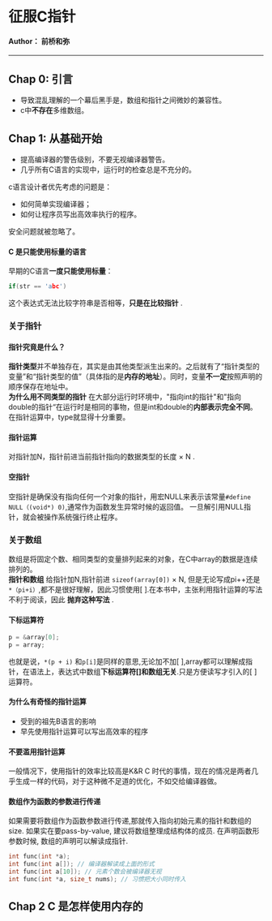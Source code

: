 # 征服C指针

#### Author： 前桥和弥
***

## Chap 0: 引言

* 导致混乱理解的一个幕后黑手是，数组和指针之间微妙的兼容性。
* c中**不存在**多维数组。

## Chap 1: 从基础开始
* 提高编译器的警告级别，不要无视编译器警告。
* 几乎所有C语言的实现中，运行时的检查总是不充分的。

c语言设计者优先考虑的问题是：
* 如何简单实现编译器；
* 如何让程序员写出高效率执行的程序。

安全问题就被忽略了。<br>
#### C 是只能使用标量的语言
早期的C语言**一度只能使用标量**：<br>
```c
if(str == 'abc')
```
这个表达式无法比较字符串是否相等，**只是在比较指针** .
### 关于指针
#### 指针究竟是什么？
**指针类型**并不单独存在，其实是由其他类型派生出来的。之后就有了“指针类型的变量”和“指针类型的值”（具体指的是**内存的地址**）。同时，变量**不一定**按照声明的顺序保存在地址中。<br>
**为什么用不同类型的指针** 在大部分运行时环境中，"指向int的指针"和"指向double的指针“在运行时是相同的事物，但是int和double的**内部表示完全不同**。在指针运算中，type就显得十分重要。<br>
#### 指针运算
对指针加N，指针前进当前指针指向的数据类型的长度 $\times$ N .
#### 空指针
空指针是确保没有指向任何一个对象的指针，用宏NULL来表示该常量`#define NULL（(void*) 0)`,通常作为函数发生异常时候的返回值。 一旦解引用NULL指针，就会被操作系统强行终止程序。

### 关于数组
数组是将固定个数、相同类型的变量排列起来的对象，在C中array的数据是连续排列的。<br>
**指针和数组** 给指针加N,指针前进 `sizeof(array[0])` $\times$ N, 但是无论写成pi++还是`*（pi+i）`,都不是很好理解，因此习惯使用[ ].在本书中，主张利用指针运算的写法不利于阅读，因此 **抛弃这种写法** .
#### 下标运算符

```c
p = &array[0];
p = array;
```

也就是说，`*(p + i)` 和`p[i]`是同样的意思,无论加不加[ ],array都可以理解成指针，在语法上，表达式中数组**下标运算符[]和数组无关**.只是方便读写才引入的[ ]运算符。<br>

#### 为什么有奇怪的指针运算

- 受到的祖先B语言的影响
- 早先使用指针运算可以写出高效率的程序

#### 不要滥用指针运算

一般情况下，使用指针的效率比较高是K&R C 时代的事情，现在的情况是两者几乎生成一样的代码，对于这种微不足道的优化，不如交给编译器做。

#### 数组作为函数的参数进行传递

如果需要将数组作为函数参数进行传递,那就传入指向初始元素的指针和数组的size. 如果实在要pass-by-value, 建议将数组整理成结构体的成员.
在声明函数形参数时候, 数组的声明可以解读成指针.
```C
int func(int *a);
int func(int a[]); // 编译器解读成上面的形式
int func(int a[10]); // 元素个数会被编译器无视
int func(int *a, size_t nums); // 习惯把大小同时传入
```

## Chap 2 C 是怎样使用内存的

